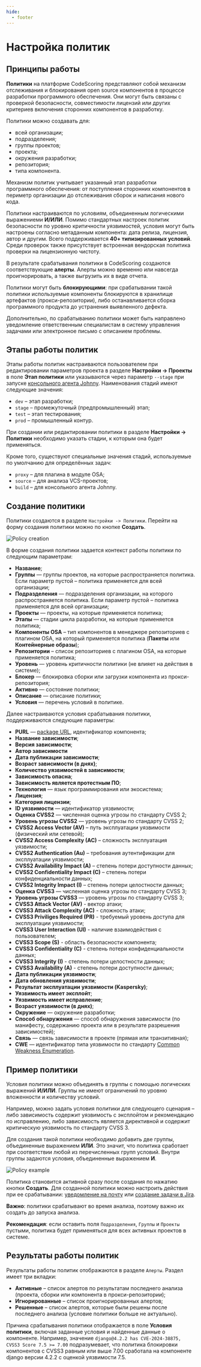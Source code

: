 ```yaml
---
hide:
  - footer
---
```


# Настройка политик

## Принципы работы

**Политики** на платформе CodeScoring представляют собой механизм отслеживания и блокирования open source компонентов в процессе разработки программного обеспечения. Они могут быть связаны с проверкой безопасности, совместимости лицензий или других критериев включения сторонних компонентов в разработку.

Политики можно создавать для:

- всей организации;
- подразделения;
- группы проектов;
- проекта;
- окружения разработки;
- репозитория;
- типа компонента.

Механизм политик учитывает указанный этап разработки программного обеспечения: от поступления сторонних компонентов в периметр организации до отслеживания сборок и написания нового кода.

Политики настраиваются по условиям, объединенным логическими выражениеми **И/ИЛИ**. Помимо стандартных настроек политик безопасности по уровню критичности уязвимостей, условия могут быть настроены согласно метаданным компонента: дата релиза, лицензия, автор и другим. Всего поддерживается **40+ типизированных условий**. Среди проверок также присутствует встроенная вендорская политика проверки на лицензионную чистоту.

В результате срабатывания политики в CodeScoring создаются соответствующие **алерты**. Алерты можно временно или навсегда проигнорировать, а также выгрузить их в виде отчета.

Политики могут быть **блокирующими**: при срабатывании такой политики используемые компоненты блокируются в хранилище артефактов (прокси-репозитории), либо останавливается сборка программного продукта до устранения выявленного дефекта.

Дополнительно, по срабатыванию политики может быть направлено уведомление ответственным специалистам в систему управления задачами или электронное письмо с описанием проблемы.

## Этапы работы политик

Этапы работы политик настраиваются пользователем при редактировании параметров проекта в разделе **Настройки → Проекты** в поле **Этап политики** или указываются через параметр `--stage` при запуске [консольного агента Johnny](/agent/scan). Наименования стадий имеют следующие значения:

- `dev` – этап разработки;
- `stage` – промежуточный (предпромышленный) этап;
- `test` – этап тестирования;
- `prod` – промышленный контур.

При создании или редактировании политики в разделе **Настройки → Политики** необходимо указать стадии, к которым она будет применяться.

Кроме того, существуют специальные значения стадий, используемые по умолчанию для определённых задач:

- `proxy` – для плагина в модуле OSA;
- `source` – для анализа VCS-проектов;
- `build` – для консольного агента Johnny.

## Создание политики

Политики создаются в разделе `Настройки -> Политики`. Перейти на форму создания политики можно по кнопке **Создать**.

![Policy сreation](/assets/img/policy-creation.png)

В форме создания политики задается контекст работы политики по следующим параметрам:

- **Название**;
- **Группы** — группы проектов, на которые распространяется политика. Если параметр пустой – политика применяется для всей организации;
- **Подразделения** — подразделения организации, на которого распространяется политика. Если параметр пустой – политика применяется для всей организации;
- **Проекты** — проекты, на которые применяется политика;
- **Этапы** — стадии цикла разработки, на которые применяется политика;
- **Компоненты OSA** – тип компонентов в менеджере репозиториев с плагином OSA, на который применяется политика (**Пакеты** или **Контейнерные образы**);
- **Репозитории** – список репозиториев с плагином OSA, на которые применяется политика;
- **Уровень** — уровень критичности политики (не влияет на действия в системе);
- **Блокер** — блокировка сборки или загрузки компонента из прокси-репозитория;
- **Активно** — состояние политики;
- **Описание** — описание политики;
- **Условия** — перечень условий в политике.

Далее настраиваются условия срабатывания политики, поддерживаются следующие параметры:

- **PURL** — [package URL](https://github.com/package-url/purl-spec), идентификатор компонента;
- **Название зависимости**;
- **Версия зависимости**;
- **Автор зависимости**
- **Дата публикации зависимости**;
- **Возраст зависимости (в днях)**;
- **Количество уязвимостей в зависимости**;
- **Зависимость опасна**;
- **Зависимость является протестным ПО**;
- **Технология** — язык программирования или экосистема;
- **Лицензия**;
- **Категория лицензии**;
- **ID уязвимости** — идентификатор уязвимости;
- **Оценка CVSS2** — численная оценка угрозы по стандарту CVSS 2;
- **Уровень угрозы CVSS2** — уровень угрозы по стандарту CVSS 2;
- **CVSS2 Access Vector (AV)** – путь эксплуатации уязвимости (физический или сетевой);
- **CVSS2 Access Complexity (AC)** – сложность эксплуатация уязвимости;
- **CVSS2 Authentication (Au)** – требования аутентификации для эксплуатации уязвимости;
- **CVSS2 Availability Impact (A)** – степень потери доступности данных;
- **CVSS2 Confidentiality Impact (C)** – cтепень потери конфиденциальности данных;
- **CVSS2 Integrity Impact (I)** – степень потери целостности данных;
- **Оценка CVSS3** — численная оценка угрозы по стандарту CVSS 3;
- **Уровень угрозы CVSS3** — уровень угрозы по стандарту CVSS 3;
- **CVSS3 Attack Vector (AV)** - вектор атаки;
- **CVSS3 Attack Complexity (AC)** - сложность атаки;
- **CVSS3 Priviliges Required (PR)** - требуемый уровень доступа для эксплуатации уязвимости;
- **CVSS3 User Interaction (UI)** - наличие взаимодействия с пользователем;
- **CVSS3 Scope (S)** - область безопасности компонента;
- **CVSS3 Confidentiality (C)** - cтепень потери конфиденциальности данных;
- **CVSS3 Integrity (I)** - степень потери целостности данных;
- **CVSS3 Availability (A)** - степень потери доступности данных;
- **Дата публикации уязвимости**;
- **Дата обновления уязвимости**;
- **Результат эксплуатации уязвимости (Kaspersky)**;
- **Уязвимость имеет эксплойт**;
- **Уязвимость имеет исправление**;
- **Возраст уязвимости (в днях)**;
- **Окружение** — окружение разработки;
- **Способ обнаружения** — способ обнаружения зависимости (по манифесту, содержанию проекта или в результате разрешения зависимостей);
- **Связь** — связь зависимости в проекте (прямая или транзитивная);
- **CWE** — идентификатор типа уязвимости по стандарту [Common Weakness Enumeration](https://cwe.mitre.org/).

## Пример политики

Условия политики можно объединять в группы с помощью логических выражений **И/ИЛИ**. Группы не имеют ограничений по уровню вложенности и количеству условий.

Например, можно задать условия политики для следующего сценария – либо зависимость содержит уязвимость с эксплойтом и рекомендацию по исправлению, либо зависимость является директивной и содержит критическую уязвимость по стандарту CVSS 3.

Для создания такой политики необходимо добавить две группы, объединенные выражением **ИЛИ**. Это значит, что политика сработает при соответствии любой из перечисленных групп условий. Внутри группы задаются условия, объединенные выражением **И**.

![Policy example](/assets/img/policy-example.png)

Политика становится активной сразу после создания по нажатию кнопки **Создать**. Для созданной политики можно настроить действия при ее срабатывании: [уведомление на почту](/on-premise/how-to/notifications/#email) или [создание задачи в Jira](/on-premise/how-to/notifications/#jira).

**Важно**: политики срабатывают во время анализа, поэтому важно их создать до запуска анализа.

**Рекомендация**: если оставить поля `Подразделения`, `Группы` и `Проекты` пустыми, политика будет применяться для всех активных проектов в системе.

## Результаты работы политик

Результаты работы политик отображаются в разделе `Алерты`. Раздел имеет три вкладки:

- **Активные** – список алертов по результатам последнего анализа (проекта, сборки или компонента в прокси-репозитории);
- **Игнорированные** – список проигнорированных алертов;
- **Решенные** – список алертов, которые были решены после последнего анализа (условие политики больше не актуально).

Причина срабатывания политики отображается в поле **Условия политики**, включая заданные условия и найденные данные о компоненте. Например, значение `django@4.2.2 has CVE-2024-38875, CVSS3 Score 7.5 >= 7.00` подразумевает, что политика блокировки компонентов с CVSS3 равным или выше 7.00 сработала на компоненте django версии 4.2.2 с оценкой уязвимости 7.5.